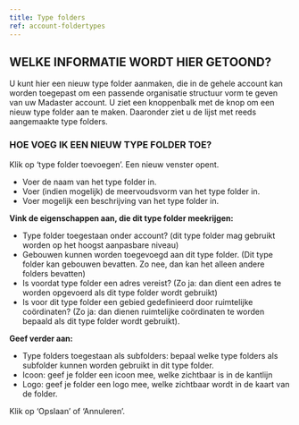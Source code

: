 ```yaml
---
title: Type folders
ref: account-foldertypes
---
```


## WELKE INFORMATIE WORDT HIER GETOOND?
U kunt hier een nieuw type folder aanmaken, die in de gehele account kan worden toegepast om een passende organisatie structuur vorm te geven van uw Madaster account. U ziet een knoppenbalk met de knop om een nieuw type folder aan te maken. Daaronder ziet u de lijst met reeds aangemaakte type folders.


### HOE VOEG IK EEN NIEUW TYPE FOLDER TOE?
Klik op ‘type folder toevoegen’. Een nieuw venster opent.

- Voer de naam van het type folder in.
- Voer (indien mogelijk) de meervoudsvorm van het type folder in.
- Voer mogelijk een beschrijving van het type folder in.

**Vink de eigenschappen aan, die dit type folder meekrijgen:**
- Type folder toegestaan onder account? (dit type folder mag gebruikt worden op het hoogst aanpasbare niveau)
- Gebouwen kunnen worden toegevoegd  aan dit type folder. (Dit type folder kan gebouwen bevatten. Zo nee, dan kan het alleen andere folders bevatten)
- Is voordat type folder een adres vereist? (Zo ja: dan dient een adres te worden opgevoerd als dit type folder wordt gebruikt)
- Is voor dit type folder een gebied gedefinieerd door ruimtelijke coördinaten? (Zo ja: dan dienen ruimtelijke coördinaten te worden bepaald als dit type folder wordt gebruikt).

**Geef verder aan:**
- Type folders toegestaan als subfolders: bepaal welke type folders als subfolder kunnen worden gebruikt in dit type folder.
- Icoon: geef je folder een icoon mee, welke zichtbaar is in de kantlijn
- Logo: geef je folder een logo mee, welke zichtbaar wordt in de kaart van de folder.

Klik op ‘Opslaan’ of ‘Annuleren’.
